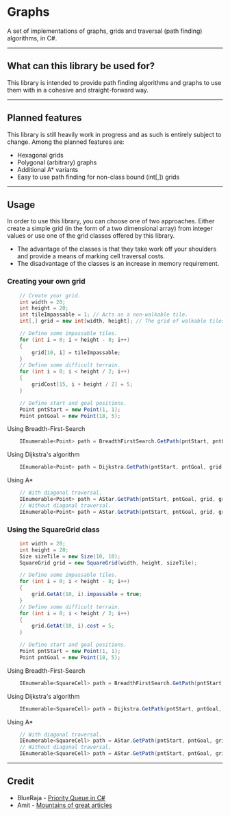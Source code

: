 # Graphs
A set of implementations of graphs, grids and traversal (path finding) algorithms, in C#. 

---------------------------------------
## What can this library be used for?
This library is intended to provide path finding algorithms and graphs to use them with in a cohesive and straight-forward way. 

---------------------------------------
## Planned features
This library is still heavily work in progress and as such is entirely subject to change. Among the planned features are: 
* Hexagonal grids
* Polygonal (arbitrary) graphs
* Additional A* variants
* Easy to use path finding for non-class bound (int[,]) grids

---------------------------------------
## Usage
In order to use this library, you can choose one of two approaches. Either create a simple grid (in the form of a two dimensional array) from integer values or use one of the grid classes offered by this library. 
* The advantage of the classes is that they take work off your shoulders and provide a means of marking cell traversal costs. 
* The disadvantage of the classes is an increase in memory requirement. 

### Creating your own grid
```C#
    // Create your grid. 
    int width = 20;
    int height = 20;
    int tileImpassable = 1; // Acts as a non-walkable tile. 
    int[,] grid = new int[width, height]; // The grid of walkable tiles. 

    // Define some impassable tiles. 
    for (int i = 0; i < height - 8; i++)
    {
        grid[10, i] = tileImpassable;
    }
    // Define some difficult terrain. 
    for (int i = 0; i < height / 2; i++)
    {
        gridCost[15, i + height / 2] = 5;
    }

    // Define start and goal positions. 
    Point pntStart = new Point(1, 1);
    Point pntGoal = new Point(18, 5);
```

Using Breadth-First-Search
```C#
    IEnumerable<Point> path = BreadthFirstSearch.GetPath(pntStart, pntGoal, grid, tileImpassable);
```

Using Dijkstra's algorithm
```C#
    IEnumerable<Point> path = Dijkstra.GetPath(pntStart, pntGoal, grid, gridCost, tileImpassable);
```

Using A*
```C#
    // With diagonal traversal. 
    IEnumerable<Point> path = AStar.GetPath(pntStart, pntGoal, grid, gridCost, tileImpassable);
    // Without diagonal traversal. 
    IEnumerable<Point> path = AStar.GetPath(pntStart, pntGoal, grid, gridCost, tileImpassable, -1.0F);
```

### Using the SquareGrid class
```C#
    int width = 20;
    int height = 20;
    Size sizeTile = new Size(10, 10);
    SquareGrid grid = new SquareGrid(width, height, sizeTile);

    // Define some impassable tiles. 
    for (int i = 0; i < height - 8; i++)
    {
        grid.GetAt(10, i).impassable = true;
    }
    // Define some difficult terrain. 
    for (int i = 0; i < height / 2; i++)
    {
        grid.GetAt(10, i).cost = 5;
    }

    // Define start and goal positions. 
    Point pntStart = new Point(1, 1);
    Point pntGoal = new Point(18, 5);
```

Using Breadth-First-Search
```C#
    IEnumerable<SquareCell> path = BreadthFirstSearch.GetPath(pntStart, pntGoal, grid);
```

Using Dijkstra's algorithm
```C#
    IEnumerable<SquareCell> path = Dijkstra.GetPath(pntStart, pntGoal, grid);
```

Using A*
```C#
    // With diagonal traversal. 
    IEnumerable<SquareCell> path = AStar.GetPath(pntStart, pntGoal, grid);
    // Without diagonal traversal. 
    IEnumerable<SquareCell> path = AStar.GetPath(pntStart, pntGoal, grid, -1.0F);
```

---------------------------------------
## Credit
* BlueRaja - [Priority Queue in C#](https://github.com/BlueRaja/High-Speed-Priority-Queue-for-C-Sharp "CSharp Priority Queue")
* Amit - [Mountains of great articles](http://theory.stanford.edu/~amitp/GameProgramming/ "Pathfinding Articles")